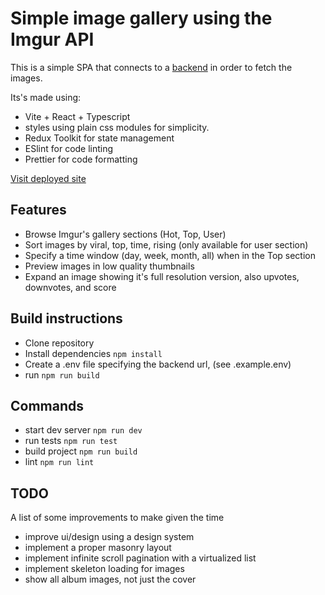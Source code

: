 # Simple image gallery using the Imgur API

This is a simple SPA that connects to a [backend](https://github.com/leoperez-dev/gallery-backend) in order to fetch the images.

Its's made using:

-   Vite + React + Typescript
-   styles using plain css modules for simplicity.
-   Redux Toolkit for state management
-   ESlint for code linting
-   Prettier for code formatting

[Visit deployed site](https://gallery-frontend.onrender.com/)

## Features

-   Browse Imgur's gallery sections (Hot, Top, User)
-   Sort images by viral, top, time, rising (only available for user section)
-   Specify a time window (day, week, month, all) when in the Top section
-   Preview images in low quality thumbnails
-   Expand an image showing it's full resolution version, also upvotes, downvotes, and score

## Build instructions
- Clone repository
- Install dependencies `npm install`
- Create a .env file specifying the backend url, (see .example.env)
- run `npm run build`

## Commands

-   start dev server `npm run dev`
-   run tests `npm run test`
-   build project `npm run build`
-   lint `npm run lint`

## TODO

A list of some improvements to make given the time

-   improve ui/design using a design system
-   implement a proper masonry layout
-   implement infinite scroll pagination with a virtualized list
-   implement skeleton loading for images
-   show all album images, not just the cover
